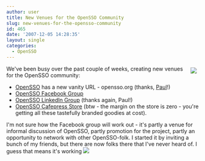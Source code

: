 ```yaml
---
author: user
title: New Venues for the OpenSSO Community
slug: new-venues-for-the-opensso-community
id: 465
date: '2007-12-05 14:28:35'
layout: single
categories:
  - OpenSSO
---
```


<span style="margin: 5px; float: right;">[![](https://opensso.dev.java.net/images/logo.gif)](https://opensso.dev.java.net/)</span>

We've been busy over the past couple of weeks, creating new venues for the OpenSSO community:

*   [OpenSSO](http://opensso.org/) has a new vanity URL - opensso.org (thanks, [Paul](http://www.linkedin.com/in/pbryan)!)
*   [OpenSSO Facebook Group](http://www.facebook.com/group.php?gid=8866085604)
*   [OpenSSO LinkedIn Group](http://www.linkedin.com/e/gis/44614/60041805DABC) (thanks again, Paul!)
*   [OpenSSO Cafepress Store](http://www.cafepress.com/opensso) (btw - the margin on the store is zero - you're getting all these tastefully branded goodies at cost).

I'm not sure how the Facebook group will work out - it's partly a venue for informal discussion of OpenSSO, partly promotion for the project, partly an opportunity to network with other OpenSSO-folk. I started it by inviting a bunch of my friends, but there are now folks there that I've never heard of. I guess that means it's working ![](http://blogs.sun.com/images/smileys/smile.gif)